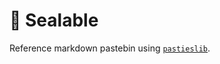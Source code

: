 # 🦭 Sealable

Reference markdown pastebin using [`pastieslib`](https://github.com/hkauso/pastieslib).
